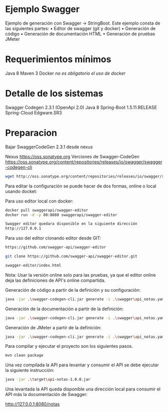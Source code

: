 # Ejemplo Swagger

Ejemplo de generación con Swagger -> StringBoot.
Este ejemplo consta de las siguientes partes:
•	Editor de swagger (git y docker)
•	Generación de código
•	Generación de documentación HTML
•	Generación de pruebas JMeter

# Requerimientos mínimos

Java 8
Maven 3
Docker *no es obligatorio el uso de docker*

# Detalle de los sistemas

Swagger Codegen 2.3.1 (OpenApi 2.0)
Java 8
Spring-Boot 1.5.11.RELEASE
Spring-Cloud Edgware.SR3

# Preparacion

Bajar SwaggerCodeGen 2.3.1 desde nexus

Nexus
https://oss.sonatype.org
Verciones de Swagger-CodeGen
https://oss.sonatype.org/content/repositories/releases/io/swagger/swagger-codegen-cli

```bash
wget http://oss.sonatype.org/content/repositories/releases/io/swagger/swagger-codegen-cli/2.4.5/swagger-codegen-cli-2.4.5.jar -O swagger-codegen-cli.jar
```

Para editar la configuración se puede hacer de dos formas, online o local usando docket:

Para uso editor local con docker:
```bash
docker pull swaggerapi/swagger-editor
docker run -d -p 80:8080 swaggerapi/swagger-editor

Swagger editor quedara disponible en la siguiente dirección
http://127.0.0.1
```
Para uso del editor clonando editor desde GIT:

```bash
https://github.com/swagger-api/swagger-editor

git clone https://github.com/swagger-api/swagger-editor.git

swagger-editor/index.html
```

Nota: Usar la versión online solo para las pruebas, ya que el editor online deja las definiciones de API's online compartida.

Generación de código a partir de la definición y su configuración:

```bash
java -jar .\swagger-codegen-cli.jar generate -i .\swagger\api_notas.yaml -l spring -c .\swagger\config.json -o ApiNotas --ignore-file-override .\.swagger-codegen-ignore
```

Generación de la documentación a partir de la definición:

```bash
java -jar .\swagger-codegen-cli.jar generate -i .\swagger\api_notas.yaml -l html2 -o ApiNotasDoc
```

Generación de JMeter a partir de la definición:

```bash
java -jar .\swagger-codegen-cli.jar generate -i .\swagger\api_notas.yaml -l jmeter -o ApiNotasJMeter
```

Para compilar y ejecutar el proyecto son los siguientes pasos.

```bash
mvn clean package
```

Una vez compilada la API para levantar y consumir el API se debe ejecutar la siguiente instrucción:

```bash
java -jar .\target\api-notas-1.0.0.jar
```

Una levantada la API queda disponible una dirección local para consumir el API más la documentación de Swagger:

http://127.0.0.1:8080/notas
